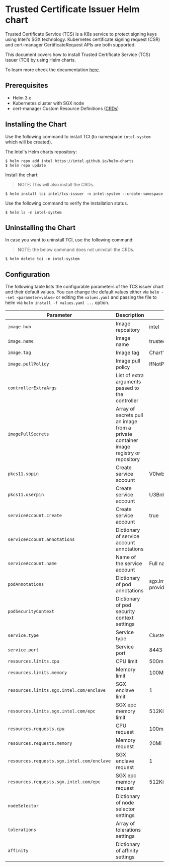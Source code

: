 # Trusted Certificate Issuer Helm chart

Trusted Certificate Service (TCS) is a K8s service to protect signing keys using Intel's SGX technology. Kubernetes certificate signing request (CSR) and cert-manager CertificateRequest APIs are both supported.

This document covers how to install Trusted Certificate Service (TCS) issuer (TCI) by using Helm charts.

To learn more check the documentation [here](https://github.com/intel/trusted-certificate-issuer).

## Prerequisites

- Helm 3.x
- Kubernetes cluster with SGX node
- cert-manager Custom Resource Definitions ([CRDs](https://cert-manager.io/docs/installation/helm/#3-install-customresourcedefinitions))

## Installing the Chart

Use the following command to install TCI (to namespace `intel-system` which will be created).

The Intel's Helm charts repository:

```console
$ helm repo add intel https://intel.github.io/helm-charts
$ helm repo update
```
Install the chart:

> NOTE: This will also install the CRDs.

```console
$ helm install tci intel/tcs-issuer -n intel-system --create-namespace
```

Use the following command to verify the installation status.

```console
$ helm ls -n intel-system
```

## Uninstalling the Chart

In case you want to uninstall TCI, use the following command:

> NOTE: the below command does not uninstall the CRDs. 

```console
$ helm delete tci -n intel-system
```

## Configuration

The following table lists the configurable parameters of the TCS issuer chart and their default values. You can change the default values either via `helm --set <parameter=value>` or editing the `values.yaml` and passing the file to helm via `helm install -f values.yaml ...` option.

| Parameter | Description | Default 
| --- | --- | --- |
| `image.hub`| Image repository | intel |
| `image.name`| Image name | trusted-certificate-issuer |
| `image.tag`| Image tag | Chart's appVersion |
| `image.pullPolicy`| Image pull policy | IfNotPresent |
| `controllerExtraArgs`| List of extra arguments passed to the controller  | <empty> |
| `imagePullSecrets`| Array of secrets pull an image from a private container image registry or repository  | <empty> |
| `pkcs11.sopin`| Create service account | V0lwbUJCybc2Oc6M06Vz |
| `pkcs11.userpin`| Create service account | U3BnbGIyTUl3ZV9lSHUy |
| `serviceAccount.create`| Create service account | true |
| `serviceAccount.annotations`| Dictionary of service account annotations | <empty> |
| `serviceAccount.name`| Name of the service account | Full name of the chart |
| `podAnnotations`| Dictionary of pod annotations | sgx.intel.com/quote-provider: aesmd |
| `podSecurityContext`| Dictionary of pod security context settings | <empty> |
| `service.type`| Service type | ClusterIP |
| `service.port`| Service port | 8443 |
| `resources.limits.cpu`| CPU limit | 500m |
| `resources.limits.memory`| Memory limit | 100Mi |
| `resources.limits.sgx.intel.com/enclave`| SGX enclave limit | 1 |
| `resources.limits.sgx.intel.com/epc`| SGX epc memory limit | 512Ki |
| `resources.requests.cpu`| CPU request | 100m |
| `resources.requests.memory`| Memory request | 20Mi |
| `resources.requests.sgx.intel.com/enclave`| SGX enclave request | 1 |
| `resources.requests.sgx.intel.com/epc`| SGX epc memory request | 512Ki |
| `nodeSelector`| Dictionary of node selector settings | <empty> |
| `tolerations`| Array of tolerations settings | <empty> |
| `affinity`| Dictionary of affinity settings | <empty> |


